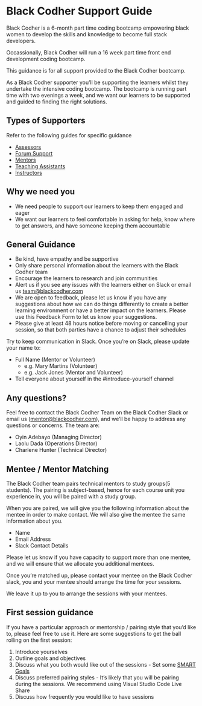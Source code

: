 # Black Codher Support Guide

Black Codher is a 6-month part time coding bootcamp empowering black women to develop the skills and knowledge to become full stack developers.

Occassionally, Black Codher will run a 16 week part time front end development coding bootcamp.

This guidance is for all support provided to the Black Codher bootcamp.

As a Black Codher supporter you’ll be supporting the learners whilst they undertake the intensive coding bootcamp. The bootcamp is running part time with two evenings a week, and we want our learners to be supported and guided to finding the right solutions.

## Types of Supporters

Refer to the following guides for specific guidance

* [Assessors](assessors)
* [Forum Support](forumsupport)
* [Mentors](mentors)
* [Teaching Assistants](teachingassistants)
* [Instructors](instructors)

## Why we need you

- We need people to support our learners to keep them engaged and eager
- We want our learners to feel comfortable in asking for help, know where to get answers, and have someone keeping them accountable

## General Guidance

* Be kind, have empathy and be supportive
* Only share personal information about the learners with the Black Codher team
* Encourage the learners to research and join communities
* Alert us if you see any issues with the learners either on Slack or email us team@blackcodher.com
* We are open to feedback, please let us know if you have any suggestions about how we can do things differently to create a better learning environment or have a better impact on the learners. Please use this Feedback Form to let us know your suggestions.
* Please give at least 48 hours notice before moving or cancelling your session, so that both parties have a chance to adjust their schedules

Try to keep communication in Slack. Once you’re on Slack, please update your name to:
- Full Name (Mentor or Volunteer)
  - e.g. Mary Martins (Volunteer)
  - e.g. Jack Jones (Mentor and Volunteer)
- Tell everyone about yourself in the #introduce-yourself channel

## Any questions?

Feel free to contact the Black Codher Team on the Black Codher Slack or email us (mentor@blackcodher.com), and we’ll be happy to address any questions or concerns. The team are:
- Oyin Adebayo (Managing Director)
- Laolu Dada (Operations Director)
- Charlene Hunter (Technical Director)

## Mentee / Mentor Matching

The Black Codher team pairs technical mentors to study groups(5 students). The pairing is subject-based, hence for each course unit you experience in, you will be paired with a study group.

When you are paired, we will give you the following information about the mentee in order to make contact. We will also give the mentee the same information about you.
* Name
* Email Address
* Slack Contact Details

Please let us know if you have capacity to support more than one mentee, and we will ensure that we allocate you additional mentees.

Once you’re matched up, please contact your mentee on the Black Codher slack, you and your mentee should arrange the time for your sessions.

We leave it up to you to arrange the sessions with your mentees.


## First session guidance

If you have a particular approach or mentorship / pairing style that you’d like to, please feel free to use it. Here are some suggestions to get the ball rolling on the first session:
1. Introduce yourselves
2. Outline goals and objectives
3. Discuss what you both would like out of the sessions - Set some [SMART Goals](https://www.mindtools.com/pages/article/smart-goals.htm)
4. Discuss preferred pairing styles - It’s likely that you will be pairing during the sessions. We recommend using Visual Studio Code Live Share
5. Discuss how frequently you would like to have sessions
